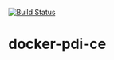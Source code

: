 [![Build Status](https://travis-ci.org/alexchanwk/docker-pdi-ce.svg?branch=main)](https://travis-ci.org/alexchanwk/docker-pdi-ce)

# docker-pdi-ce